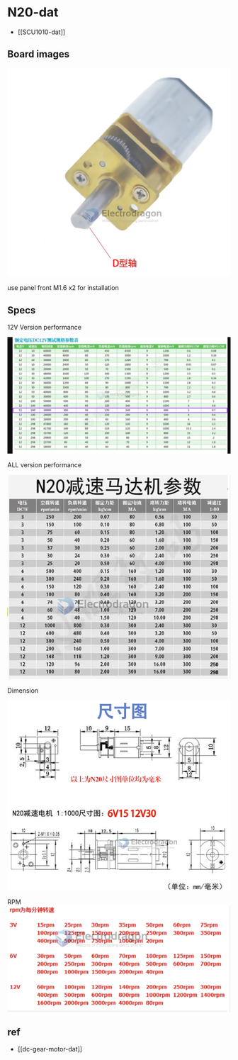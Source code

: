 
# N20-dat

- [[SCU1010-dat]]



## Board images 

![](2023-12-04-18-33-47.png)

use panel front M1.6 x2 for installation 



## Specs 

12V Version performance 

![](2025-03-28-15-37-41.png)

ALL version performance 

![](2023-12-04-18-30-44.png)


Dimension 

![](2023-12-04-18-31-17.png)

RPM 
![](2023-12-04-18-30-29.png)


## ref 

- [[dc-gear-motor-dat]]
